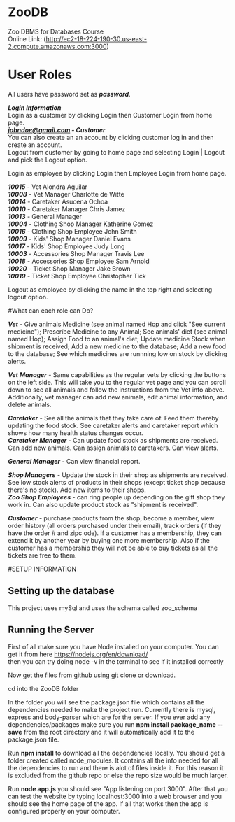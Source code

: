 # ZooDB
Zoo DBMS for Databases Course  
Online Link: (http://ec2-18-224-190-30.us-east-2.compute.amazonaws.com:3000)
# User Roles
All users have password set as ***password***.  

***Login Information***  
Login as a customer by clicking Login then Customer Login from home page.  
***johndoe@gmail.com - Customer***  
You can also create an an account by clicking customer log in and then create an account.     
Logout from customer by going to home page and selecting Login | Logout and pick the Logout option.  

Login as employee by clicking Login then Employee Login from home page. 

***10015*** - Vet Alondra Aguilar  
***10008*** - Vet Manager Charlotte de Witte  
***10014*** - Caretaker Asucena Ochoa  
***10010*** - Caretaker Manager Chris Jamez   
***10013*** - General Manager    
***10004*** - Clothing Shop Manager Katherine Gomez   
***10016*** - Clothing Shop Employee John Smith   
***10009*** - Kids' Shop Manager Daniel Evans   
***10017*** - Kids' Shop Employee Judy Long   
***10003*** - Accessories Shop Manager Travis Lee   
***10018*** - Accessories Shop Employee Sam Arnold    
***10020*** - Ticket Shop Manager Jake Brown   
***10019*** - Ticket Shop Employee Christopher Tick   

Logout as employee by clicking the name in the top right and selecting logout option.    

#What can each role can Do?  

***Vet*** - Give animals Medicine (see animal named Hop and click "See current medicine"); Prescribe Medicine to any Animal; See animals' diet (see animal named Hop); Assign Food to an animal's diet; Update medicine Stock when shipment is received; Add a new medicine to the database; Add a new food to the database; See which medicines are runnning low on stock by clicking alerts. 

***Vet Manager*** - Same capabilities as the regular vets by clicking the buttons on the left side. This will take you to the regular vet page and you can scroll down to see all animals and follow the instructions from the Vet info above. Additionally, vet manager can add new animals, edit animal information, and delete animals.   

***Caretaker*** - See all the animals that they take care of. Feed them thereby updating the food stock. See caretaker alerts and caretaker report which shows how many health status changes occur.   
***Caretaker Manager*** - Can update food stock as shipments are received. Can add new animals. Can assign animals to caretakers. Can view alerts.   

***General Manager*** -  Can view financial report.   

***Shop Managers*** - Update the stock in their shop as shipments are received. See low stock alerts of products in their shops (except ticket shop because there's no stock). Add new items to their shops.   
***Zoo Shop Employees*** - can ring people up depending on the gift shop they work in. Can also update product stock as "shipment is received".   

***Customer*** - purchase products from the shop, become a member, view order history (all orders purchased under their email), track orders (if they have the order # and zipc ode). If a customer has a membership, they can extend it by another year by buying one more membership. Also if the customer has a membership they will not be able to buy tickets as all the tickets are free to them.  

#SETUP INFORMATION  

## Setting up the database  
This project uses mySql and uses the schema called zoo_schema   

## Running the Server  
First of all make sure you have Node installed on your computer. You can get it from here https://nodejs.org/en/download/   
then you can try doing node -v in the terminal to see if it installed correctly  

Now get the files from github using git clone or download.  

cd into the ZooDB folder

In the folder you will see the package.json file which contains all the dependencies needed to make the project run. 
Currently there is mysql, express and body-parser which are for the server. 
If you ever add any dependencies/packages make sure you run **npm install package_name --save** from the root directory
and it will automatically add it to the package.json file.

Run **npm install** to download all the dependencies locally. You should get a folder created called node_modules. It contains all the info needed for all the dependencies to run and there is alot of files inside it. 
For this reason it is excluded from the github repo or else the repo size would be much larger. 

Run **node app.js** you should see "App listening on port 3000". After that you can test the website
by typing localhost:3000 into a web browser and you should see the home page of the app. If all that works then the app is configured properly on your computer.



